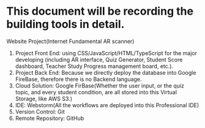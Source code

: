 # This document will be recording the building tools in detail.

Website Project(Internet Fundamental AR scanner)

1. Project Front End: using CSS/JavaScript/HTML/TypeScript for the major developing 
(including AR interface, Quiz Generator, Student Score dashboard, Teacher Study Progress management board, etc.).
2. Project Back End: Because we directly deploy the database into Google FireBase, therefore there is no Backend language.
3. Cloud Solution: Google FirBase(Whether the user input, or the quiz topic, and every student condition, are all 
 stored into this Virtual Storage, like AWS S3.)
4. IDE: Webstorm(All the workflows are deployed into this Professional IDE)
5. Version Control: Git
6. Remote Repository: GitHub